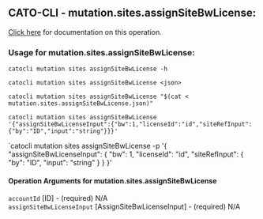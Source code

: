 
## CATO-CLI - mutation.sites.assignSiteBwLicense:
[Click here](https://api.catonetworks.com/documentation/#mutation-mutation.sites.assignSiteBwLicense) for documentation on this operation.

### Usage for mutation.sites.assignSiteBwLicense:

`catocli mutation sites assignSiteBwLicense -h`

`catocli mutation sites assignSiteBwLicense <json>`

`catocli mutation sites assignSiteBwLicense "$(cat < mutation.sites.assignSiteBwLicense.json)"`

`catocli mutation sites assignSiteBwLicense '{"assignSiteBwLicenseInput":{"bw":1,"licenseId":"id","siteRefInput":{"by":"ID","input":"string"}}}'`

`catocli mutation sites assignSiteBwLicense -p '{
    "assignSiteBwLicenseInput": {
        "bw": 1,
        "licenseId": "id",
        "siteRefInput": {
            "by": "ID",
            "input": "string"
        }
    }
}'


#### Operation Arguments for mutation.sites.assignSiteBwLicense ####

`accountId` [ID] - (required) N/A    
`assignSiteBwLicenseInput` [AssignSiteBwLicenseInput] - (required) N/A    
